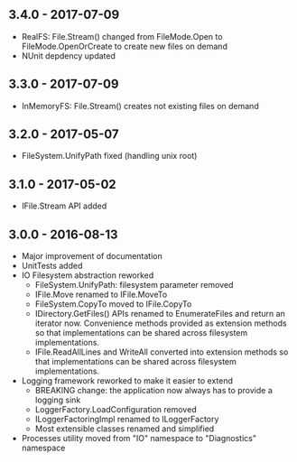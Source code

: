 ## 3.4.0 - 2017-07-09

- RealFS: File.Stream() changed from FileMode.Open to FileMode.OpenOrCreate to create new files on demand
- NUnit depdency updated

## 3.3.0 - 2017-07-09

- InMemoryFS: File.Stream() creates not existing files on demand

## 3.2.0 - 2017-05-07

- FileSystem.UnifyPath fixed (handling unix root)

## 3.1.0 - 2017-05-02

- IFile.Stream API added

## 3.0.0 - 2016-08-13

- Major improvement of documentation
- UnitTests added
- IO Filesystem abstraction reworked
  - FileSystem.UnifyPath: filesystem parameter removed
  - IFile.Move renamed to IFile.MoveTo
  - FileSystem.CopyTo moved to IFile.CopyTo
  - IDirectory.GetFiles() APIs renamed to EnumerateFiles and return an iterator now. 
    Convenience methods provided as extension methods so that implementations can be shared across filesystem implementations.
  - IFile.ReadAllLines and WriteAll converted into extension methods so that implementations can be shared across filesystem implementations.
- Logging framework reworked to make it easier to extend
  - BREAKING change: the application now always has to provide a logging sink
  - LoggerFactory.LoadConfiguration removed
  - ILoggerFactoringImpl renamed to ILoggerFactory
  - Most extensible classes renamed and simplified
- Processes utility moved from "IO" namespace to "Diagnostics" namespace
  